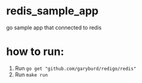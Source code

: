 # redis_sample_app
go sample app that connected to redis

# how to run:
1. Run `go get "github.com/garyburd/redigo/redis"`
2. Run `make run`
